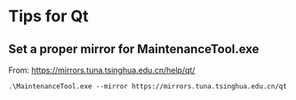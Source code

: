 # Tips for Qt

## Set a proper mirror for MaintenanceTool.exe

From: https://mirrors.tuna.tsinghua.edu.cn/help/qt/

```shell
.\MaintenanceTool.exe --mirror https://mirrors.tuna.tsinghua.edu.cn/qt
```